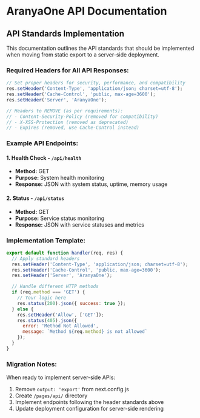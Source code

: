 # AranyaOne API Documentation

## API Standards Implementation

This documentation outlines the API standards that should be implemented when moving from static export to a server-side deployment.

### Required Headers for All API Responses:

```javascript
// Set proper headers for security, performance, and compatibility
res.setHeader('Content-Type', 'application/json; charset=utf-8');
res.setHeader('Cache-Control', 'public, max-age=3600');
res.setHeader('Server', 'AranyaOne');

// Headers to REMOVE (as per requirements):
// - Content-Security-Policy (removed for compatibility)
// - X-XSS-Protection (removed as deprecated)
// - Expires (removed, use Cache-Control instead)
```

### Example API Endpoints:

#### 1. Health Check - `/api/health`
- **Method:** GET
- **Purpose:** System health monitoring
- **Response:** JSON with system status, uptime, memory usage

#### 2. Status - `/api/status`
- **Method:** GET  
- **Purpose:** Service status monitoring
- **Response:** JSON with service statuses and metrics

### Implementation Template:

```javascript
export default function handler(req, res) {
  // Apply standard headers
  res.setHeader('Content-Type', 'application/json; charset=utf-8');
  res.setHeader('Cache-Control', 'public, max-age=3600');
  res.setHeader('Server', 'AranyaOne');

  // Handle different HTTP methods
  if (req.method === 'GET') {
    // Your logic here
    res.status(200).json({ success: true });
  } else {
    res.setHeader('Allow', ['GET']);
    res.status(405).json({ 
      error: 'Method Not Allowed',
      message: `Method ${req.method} is not allowed`
    });
  }
}
```

### Migration Notes:

When ready to implement server-side APIs:
1. Remove `output: 'export'` from next.config.js
2. Create `/pages/api/` directory
3. Implement endpoints following the header standards above
4. Update deployment configuration for server-side rendering